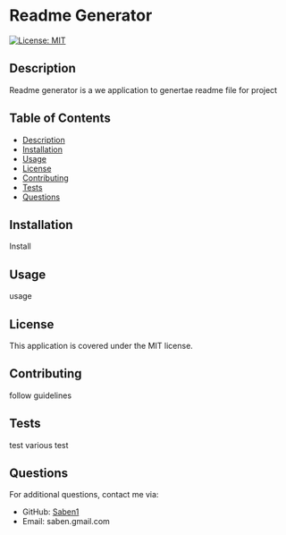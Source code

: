 
# Readme Generator

[![License: MIT](https://img.shields.io/badge/License-MIT-yellow.svg)](https://opensource.org/licenses/MIT)

## Description

Readme generator is a we application to genertae readme file for project


## Table of Contents
- [Description](#description)
- [Installation](#installation)
- [Usage](#usage)
- [License](#license)
- [Contributing](#contributing)
- [Tests](#tests)
- [Questions](#questions)


## Installation
Install

## Usage
usage

## License
This application is covered under the MIT license.

## Contributing
follow guidelines

## Tests
test various test

## Questions
For additional questions, contact me via:
- GitHub: [Saben1](https://github.com/Saben1)
- Email: saben.gmail.com

